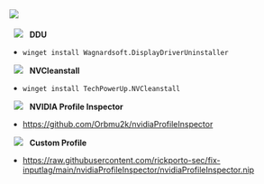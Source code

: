 ## ![](https://cybertonica.com/wp-content/uploads/2021/08/nvidia-logo.png)

 
&nbsp;
![](https://img001.prntscr.com/file/img001/OCEMu2rzTnOa6B1z_5EfHw.png)&nbsp;&nbsp;&nbsp;**DDU**
* `winget install Wagnardsoft.DisplayDriverUninstaller`

&nbsp;
![](https://img001.prntscr.com/file/img001/ZvLxPRaYSrCZPsUsroEBpA.png)&nbsp;&nbsp;&nbsp;**NVCleanstall**
* `winget install TechPowerUp.NVCleanstall`
  
&nbsp;
![](https://github.com/Orbmu2k/nvidiaProfileInspector/blob/master/nspector/Images/n1-016.png)&nbsp;&nbsp;&nbsp;**NVIDIA Profile Inspector**

* https://github.com/Orbmu2k/nvidiaProfileInspector

&nbsp;
![](https://github.com/Orbmu2k/nvidiaProfileInspector/blob/master/nspector/Images/4_gear_nv2.png)&nbsp;&nbsp;&nbsp;**Custom Profile**

* https://raw.githubusercontent.com/rickporto-sec/fix-inputlag/main/nvidiaProfileInspector/nvidiaProfileInspector.nip
